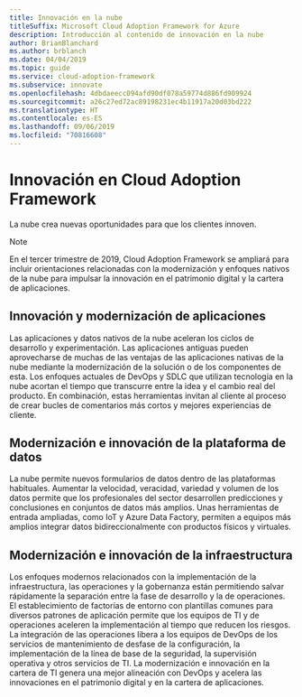 ```yaml
---
title: Innovación en la nube
titleSuffix: Microsoft Cloud Adoption Framework for Azure
description: Introducción al contenido de innovación en la nube
author: BrianBlanchard
ms.author: brblanch
ms.date: 04/04/2019
ms.topic: guide
ms.service: cloud-adoption-framework
ms.subservice: innovate
ms.openlocfilehash: 4dbdaeecc094afd90df078a59774d886fd909924
ms.sourcegitcommit: a26c27ed72ac89198231ec4b11917a20d03bd222
ms.translationtype: HT
ms.contentlocale: es-ES
ms.lasthandoff: 09/06/2019
ms.locfileid: "70816608"
---
```

# <a name="innovation-in-the-cloud-adoption-framework"></a>Innovación en Cloud Adoption Framework

La nube crea nuevas oportunidades para que los clientes innoven.

> [!NOTE]
> En el tercer trimestre de 2019, Cloud Adoption Framework se ampliará para incluir orientaciones relacionadas con la modernización y enfoques nativos de la nube para impulsar la innovación en el patrimonio digital y la cartera de aplicaciones.

## <a name="application-modernization-and-innovation"></a>Innovación y modernización de aplicaciones

Las aplicaciones y datos nativos de la nube aceleran los ciclos de desarrollo y experimentación. Las aplicaciones antiguas pueden aprovecharse de muchas de las ventajas de las aplicaciones nativas de la nube mediante la modernización de la solución o de los componentes de esta. Los enfoques actuales de DevOps y SDLC que utilizan tecnología en la nube acortan el tiempo que transcurre entre la idea y el cambio real del producto. En combinación, estas herramientas invitan al cliente al proceso de crear bucles de comentarios más cortos y mejores experiencias de cliente.

## <a name="data-platform-modernization-and-innovation"></a>Modernización e innovación de la plataforma de datos

La nube permite nuevos formularios de datos dentro de las plataformas habituales. Aumentar la velocidad, veracidad, variedad y volumen de los datos permite que los profesionales del sector desarrollen predicciones y conclusiones en conjuntos de datos más amplios. Unas herramientas de entrada ampliadas, como IoT y Azure Data Factory, permiten a equipos más amplios integrar datos bidireccionalmente con productos físicos y virtuales.

## <a name="infrastructure-modernization-and-innovation"></a>Modernización e innovación de la infraestructura

Los enfoques modernos relacionados con la implementación de la infraestructura, las operaciones y la gobernanza están permitiendo salvar rápidamente la separación entre la fase de desarrollo y la de operaciones. El establecimiento de factorías de entorno con plantillas comunes para diversos patrones de aplicación permite que los equipos de TI y de operaciones aceleren la implementación al tiempo que reducen los riesgos. La integración de las operaciones libera a los equipos de DevOps de los servicios de mantenimiento de desfase de la configuración, la implementación de la línea de base de la seguridad, la supervisión operativa y otros servicios de TI. La modernización e innovación en la cartera de TI genera una mejor alineación con DevOps y acelera las innovaciones en el patrimonio digital y en la cartera de aplicaciones.
